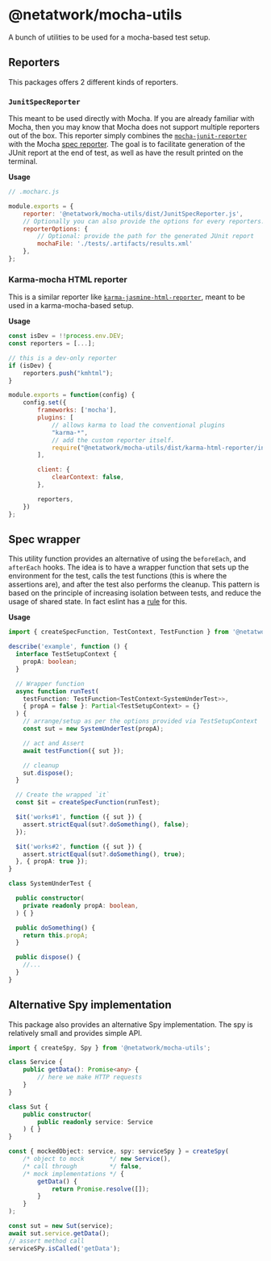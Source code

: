# @netatwork/mocha-utils

A bunch of utilities to be used for a mocha-based test setup.

## Reporters

This packages offers 2 different kinds of reporters.

### `JunitSpecReporter`

This meant to be used directly with Mocha.
If you are already familiar with Mocha, then you may know that Mocha does not support multiple reporters out of the box.
This reporter simply combines the [`mocha-junit-reporter`](https://www.npmjs.com/package/mocha-junit-reporter) with the Mocha [spec reporter](https://mochajs.org/#spec).
The goal is to facilitate generation of the JUnit report at the end of test, as well as have the result printed on the terminal.

**Usage**

```js
// .mocharc.js

module.exports = {
    reporter: '@netatwork/mocha-utils/dist/JunitSpecReporter.js',
    // Optionally you can also provide the options for every reporters.
	reporterOptions: {
        // Optional: provide the path for the generated JUnit report
		mochaFile: './tests/.artifacts/results.xml'
	},
};
```

### Karma-mocha HTML reporter

This is a similar reporter like [`karma-jasmine-html-reporter`](https://www.npmjs.com/package/karma-jasmine-html-reporter), meant to be used in a karma-mocha-based setup.

**Usage**

```js
const isDev = !!process.env.DEV;
const reporters = [...];

// this is a dev-only reporter
if (isDev) {
    reporters.push("kmhtml");
}

module.exports = function(config) {
    config.set({
        frameworks: ['mocha'],
        plugins: [
            // allows karma to load the conventional plugins
            "karma-*",
            // add the custom reporter itself.
            require("@netatwork/mocha-utils/dist/karma-html-reporter/index"),
        ],

        client: {
            clearContext: false,
        },

        reporters,
    })
};
```

## Spec wrapper

This utility function provides an alternative of using the `beforeEach`, and `afterEach` hooks.
The idea is to have a wrapper function that sets up the environment for the test, calls the test functions (this is where the assertions are), and after the test also performs the cleanup.
This pattern is based on the principle of increasing isolation between tests, and reduce the usage of shared state.
In fact eslint has a [rule](https://github.com/lo1tuma/eslint-plugin-mocha/blob/master/docs/rules/no-hooks.md) for this.

**Usage**

```typescript
import { createSpecFunction, TestContext, TestFunction } from '@netatwork/mocha-utils';

describe('example', function () {
  interface TestSetupContext {
    propA: boolean;
  }

  // Wrapper function
  async function runTest(
    testFunction: TestFunction<TestContext<SystemUnderTest>>,
    { propA = false }: Partial<TestSetupContext> = {}
  ) {
    // arrange/setup as per the options provided via TestSetupContext
    const sut = new SystemUnderTest(propA);

    // act and Assert
    await testFunction({ sut });

    // cleanup
    sut.dispose();
  }

  // Create the wrapped `it`
  const $it = createSpecFunction(runTest);

  $it('works#1', function ({ sut }) {
    assert.strictEqual(sut?.doSomething(), false);
  });

  $it('works#2', function ({ sut }) {
    assert.strictEqual(sut?.doSomething(), true);
  }, { propA: true });
}

class SystemUnderTest {

  public constructor(
    private readonly propA: boolean,
  ) { }

  public doSomething() {
    return this.propA;
  }

  public dispose() {
    //...
  }
}
```

## Alternative Spy implementation

This package also provides an alternative Spy implementation.
The spy is relatively small and provides simple API.

```typescript
import { createSpy, Spy } from '@netatwork/mocha-utils';

class Service {
    public getData(): Promise<any> {
        // here we make HTTP requests
    }
}

class Sut {
    public constructor(
        public readonly service: Service
    ) { }
}

const { mockedObject: service, spy: serviceSpy } = createSpy(
    /* object to mock       */ new Service(),
    /* call through         */ false,
    /* mock implementations */ {
        getData() {
            return Promise.resolve([]);
        }
    }
);

const sut = new Sut(service);
await sut.service.getData();
// assert method call
serviceSPy.isCalled('getData');
```
